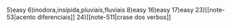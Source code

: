 
5)easy
6)inodora,insípida,pluviais,fluviais
8)easy
16)easy
17)easy
23)[[note-53|acento diferenciais]]
24)[[note-511|crase dos verbos]]


